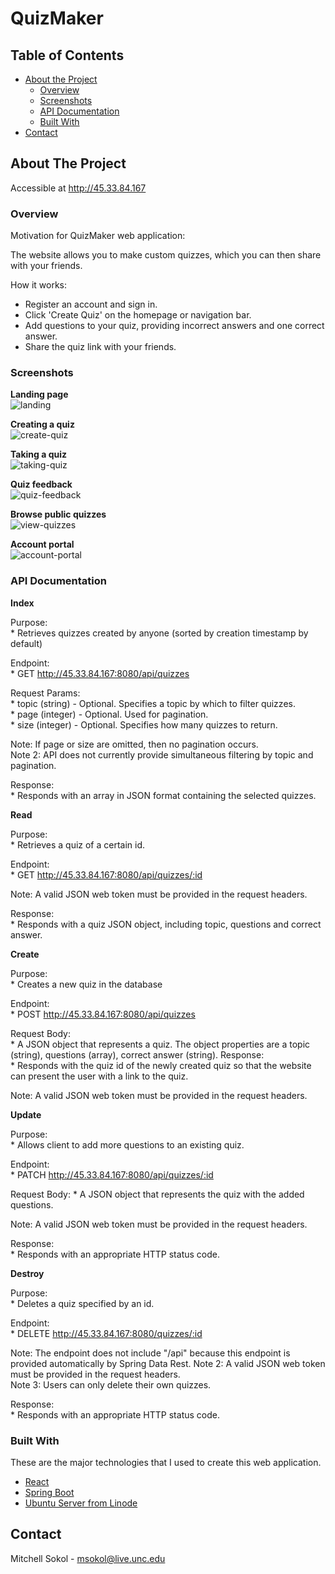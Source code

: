 # QuizMaker

<!-- TABLE OF CONTENTS -->
## Table of Contents

* [About the Project](#about-the-project)
  * [Overview](#overview)
  * [Screenshots](#screenshots)
  * [API Documentation](#api-documentation)
  * [Built With](#built-with)
* [Contact](#contact)



<!-- ABOUT THE PROJECT -->
## About The Project

Accessible at http://45.33.84.167

### Overview

Motivation for QuizMaker web application:

The website allows you to make custom quizzes, which you can then share with your friends. 

How it works:
* Register an account and sign in.
* Click 'Create Quiz' on the homepage or navigation bar.
* Add questions to your quiz, providing incorrect answers and one correct answer.
* Share the quiz link with your friends.

### Screenshots

**Landing page**\
![landing][product-screenshot-landing]

**Creating a quiz**\
![create-quiz][product-screenshot-create-quiz]

**Taking a quiz**\
![taking-quiz][product-screenshot-taking-quiz]

**Quiz feedback**\
![quiz-feedback][product-screenshot-quiz-feedback]

**Browse public quizzes**\
![view-quizzes][product-screenshot-view-quizzes]

**Account portal**\
![account-portal][product-screenshot-account-portal]


### API Documentation

**Index**

Purpose:  
	* Retrieves quizzes created by anyone (sorted by creation timestamp by default)
	
Endpoint:  
	* GET  http://45.33.84.167:8080/api/quizzes
	
Request Params:  
	* topic (string) - Optional. Specifies a topic by which to filter quizzes.  
	* page (integer) - Optional. Used for pagination.  
	* size (integer) - Optional. Specifies how many quizzes to return.  
 
 Note: If page or size are omitted, then no pagination occurs.  
 Note 2: API does not currently provide simultaneous filtering by topic and pagination.   
 
Response:  
	* Responds with an array in JSON format containing the selected quizzes.
	
	
**Read**

Purpose:  
	* Retrieves a quiz of a certain id.
	
Endpoint:  
	* GET  http://45.33.84.167:8080/api/quizzes/:id  
 
Note: A valid JSON web token must be provided in the request headers.  

Response:  
	* Responds with a quiz JSON object, including topic, questions and correct answer.
	

**Create**

Purpose:  
	* Creates a new quiz in the database
	
Endpoint:  
	* POST  http://45.33.84.167:8080/api/quizzes
	
Request Body:    
	* A JSON object that represents a quiz. The object properties are a topic (string), questions (array), correct answer (string).
Response:  
	* Responds with the quiz id of the newly created quiz so that the website can present the user with a link to the quiz.	

Note: A valid JSON web token must be provided in the request headers.


**Update**

Purpose:  
	* Allows client to add more questions to an existing quiz.
	
Endpoint:  
	* PATCH  http://45.33.84.167:8080/api/quizzes/:id  
	
Request Body:
	* A JSON object that represents the quiz with the added questions.
 
Note: A valid JSON web token must be provided in the request headers.  

Response:  
	* Responds with an appropriate HTTP status code.
	
	
**Destroy**

Purpose:  
	* Deletes a quiz specified by an id.
	
Endpoint:  
	* DELETE  http://45.33.84.167:8080/quizzes/:id  
	
Note: The endpoint does not include "/api" because this endpoint is provided automatically by Spring Data Rest.
Note 2: A valid JSON web token must be provided in the request headers.  
Note 3: Users can only delete their own quizzes.

Response:  
	* Responds with an appropriate HTTP status code.


### Built With
These are the major technologies that I used to create this web application.

* [React](https://reactjs.org/)
* [Spring Boot](https://spring.io/projects/spring-boot)
* [Ubuntu Server from Linode](https://linode.com)


<!-- CONTACT -->
## Contact

Mitchell Sokol - msokol@live.unc.edu





<!-- MARKDOWN LINKS & IMAGES -->
<!-- https://www.markdownguide.org/basic-syntax/#reference-style-links -->

[product-screenshot-account-portal]: https://github.com/msokol98/quizmaker/blob/master/screenshots/accountportal.png
[product-screenshot-create-quiz]: https://github.com/msokol98/quizmaker/blob/master/screenshots/createquiz.png
[product-screenshot-landing]: https://github.com/msokol98/quizmaker/blob/master/screenshots/landing.png
[product-screenshot-quiz-feedback]: https://github.com/msokol98/quizmaker/blob/master/screenshots/quizfeedback.png
[product-screenshot-view-quizzes]: https://github.com/msokol98/quizmaker/blob/master/screenshots/takequizzes.png
[product-screenshot-taking-quiz]: https://github.com/msokol98/quizmaker/blob/master/screenshots/takingaquiz.png
